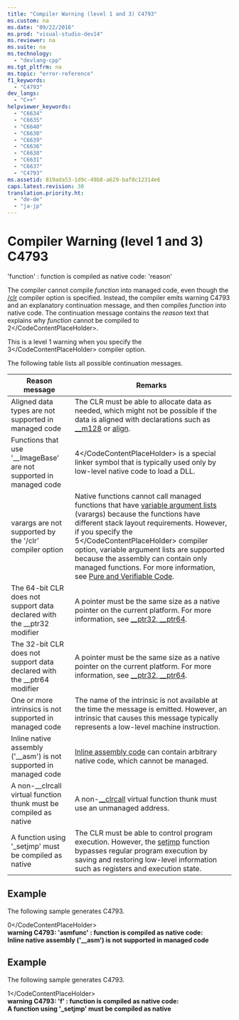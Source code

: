 ```yaml
---
title: "Compiler Warning (level 1 and 3) C4793"
ms.custom: na
ms.date: "09/22/2016"
ms.prod: "visual-studio-dev14"
ms.reviewer: na
ms.suite: na
ms.technology: 
  - "devlang-cpp"
ms.tgt_pltfrm: na
ms.topic: "error-reference"
f1_keywords: 
  - "C4793"
dev_langs: 
  - "C++"
helpviewer_keywords: 
  - "C6634"
  - "C6635"
  - "C6640"
  - "C6630"
  - "C6639"
  - "C6636"
  - "C6638"
  - "C6631"
  - "C6637"
  - "C4793"
ms.assetid: 819ada53-1d9c-49b8-a629-baf8c12314e6
caps.latest.revision: 30
translation.priority.ht: 
  - "de-de"
  - "ja-jp"
---
```

# Compiler Warning (level 1 and 3) C4793
'function' : function is compiled as native code: 'reason'  
  
 The compiler cannot compile *function* into managed code, even though the [/clr](../vs140/-clr--common-language-runtime-compilation-.md) compiler option is specified. Instead, the compiler emits warning C4793 and an explanatory continuation message, and then compiles *function* into native code. The continuation message contains the *reason* text that explains why *function* cannot be compiled to <CodeContentPlaceHolder>2\</CodeContentPlaceHolder>.  
  
 This is a level 1 warning when you specify the <CodeContentPlaceHolder>3\</CodeContentPlaceHolder> compiler option.  
  
 The following table lists all possible continuation messages.  
  
|Reason message|Remarks|  
|--------------------|-------------|  
|Aligned data types are not supported in managed code|The CLR must be able to allocate data as needed, which might not be possible if the data is aligned with declarations such as [__m128](../vs140/__m128.md) or [align](../vs140/align--c---.md).|  
|Functions that use '__ImageBase' are not supported in managed code|<CodeContentPlaceHolder>4\</CodeContentPlaceHolder> is a special linker symbol that is typically used only by low-level native code to load a DLL.|  
|varargs are not supported by the '/clr' compiler option|Native functions cannot call managed functions that have [variable argument lists](../vs140/variable-argument-lists.md) (varargs) because the functions have different stack layout requirements. However, if you specify the <CodeContentPlaceHolder>5\</CodeContentPlaceHolder> compiler option, variable argument lists are supported because the assembly can contain only managed functions. For more information, see [Pure and Verifiable Code](../vs140/pure-and-verifiable-code--c---cli-.md).|  
|The 64-bit CLR does not support data declared with the __ptr32 modifier|A pointer must be the same size as a native pointer on the current platform. For more information, see [__ptr32, \__ptr64](../vs140/__ptr32--__ptr64.md).|  
|The 32-bit CLR does not support data declared with the __ptr64 modifier|A pointer must be the same size as a native pointer on the current platform. For more information, see [__ptr32, \__ptr64](../vs140/__ptr32--__ptr64.md).|  
|One or more intrinsics is not supported in managed code|The name of the intrinsic is not available at the time the message is emitted. However, an intrinsic that causes this message typically represents a low-level machine instruction.|  
|Inline native assembly ('__asm') is not supported in managed code|[Inline assembly code](../vs140/__asm.md) can contain arbitrary native code, which cannot be managed.|  
|A non-__clrcall virtual function thunk must be compiled as native|A non-[__clrcall](../vs140/__clrcall.md) virtual function thunk must use an unmanaged address.|  
|A function using '_setjmp' must be compiled as native|The CLR must be able to control program execution. However, the [setjmp](../vs140/using-setjmp-longjmp.md) function bypasses regular program execution by saving and restoring low-level information such as registers and execution state.|  
  
## Example  
 The following sample generates C4793.  
  
<CodeContentPlaceHolder>0\</CodeContentPlaceHolder>  
 **warning C4793: 'asmfunc' : function is compiled as native code:**  
 **Inline native assembly ('__asm') is not supported in managed code**   
## Example  
 The following sample generates C4793.  
  
<CodeContentPlaceHolder>1\</CodeContentPlaceHolder>  
 **warning C4793: 'f' : function is compiled as native code:**  
 **A function using '_setjmp' must be compiled as native**